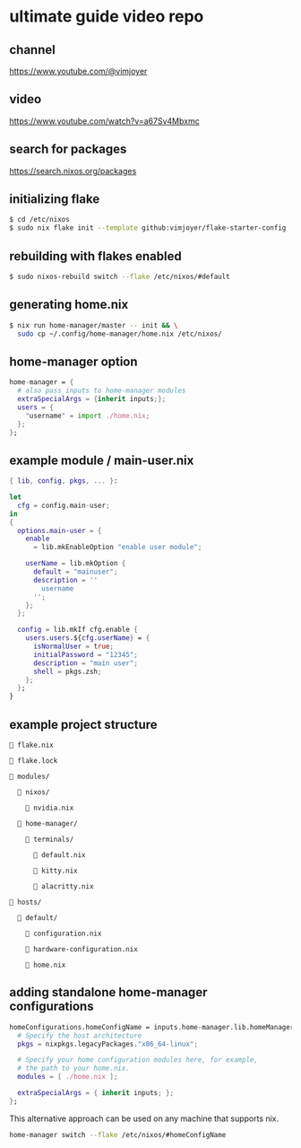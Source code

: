 # ultimate guide video repo

## channel
https://www.youtube.com/@vimjoyer

## video
https://www.youtube.com/watch?v=a67Sv4Mbxmc

## search for packages

https://search.nixos.org/packages

## initializing flake
```bash
$ cd /etc/nixos
$ sudo nix flake init --template github:vimjoyer/flake-starter-config
```

## rebuilding with flakes enabled

```bash
$ sudo nixos-rebuild switch --flake /etc/nixos/#default
```

## generating home.nix
```bash
$ nix run home-manager/master -- init && \
  sudo cp ~/.config/home-manager/home.nix /etc/nixos/
```

## home-manager option
```nix
home-manager = {
  # also pass inputs to home-manager modules
  extraSpecialArgs = {inherit inputs;};
  users = {
    "username" = import ./home.nix;
  };
};
```

## example module / main-user.nix
```nix
{ lib, config, pkgs, ... }:

let
  cfg = config.main-user;
in
{
  options.main-user = {
    enable 
      = lib.mkEnableOption "enable user module";

    userName = lib.mkOption {
      default = "mainuser";
      description = ''
        username
      '';
    };
  };

  config = lib.mkIf cfg.enable {
    users.users.${cfg.userName} = {
      isNormalUser = true;
      initialPassword = "12345";
      description = "main user";
      shell = pkgs.zsh;
    };
  };
}
```

## example project structure

```
 flake.nix

 flake.lock

 modules/

   nixos/
    
     nvidia.nix

   home-manager/

     terminals/
      
       default.nix

       kitty.nix

       alacritty.nix

 hosts/

   default/

     configuration.nix

     hardware-configuration.nix

     home.nix
```

## adding standalone home-manager configurations
```nix
homeConfigurations.homeConfigName = inputs.home-manager.lib.homeManagerConfiguration {
  # Specify the host architecture
  pkgs = nixpkgs.legacyPackages."x86_64-linux";

  # Specify your home configuration modules here, for example,
  # the path to your home.nix.
  modules = [ ./home.nix ];

  extraSpecialArgs = { inherit inputs; };
};
```
This alternative approach can be used on any machine that supports nix.

```bash
home-manager switch --flake /etc/nixos/#homeConfigName
```

